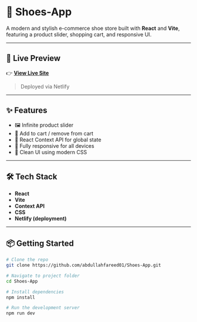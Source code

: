 # 👟 Shoes-App

A modern and stylish e-commerce shoe store built with **React** and **Vite**, featuring a product slider, shopping cart, and responsive UI.

---

## 🚀 Live Preview

👉 [**View Live Site**](https://zyrostore.netlify.app)

> Deployed via Netlify

---

## ✨ Features

- 🖼️ Infinite product slider
- 🛒 Add to cart / remove from cart
- 🧠 React Context API for global state
- 📱 Fully responsive for all devices
- 💅 Clean UI using modern CSS

---

## 🛠️ Tech Stack

- **React**
- **Vite**
- **Context API**
- **CSS**
- **Netlify (deployment)**

---

## 📦 Getting Started

```bash
# Clone the repo
git clone https://github.com/abdullahfareed01/Shoes-App.git

# Navigate to project folder
cd Shoes-App

# Install dependencies
npm install

# Run the development server
npm run dev
